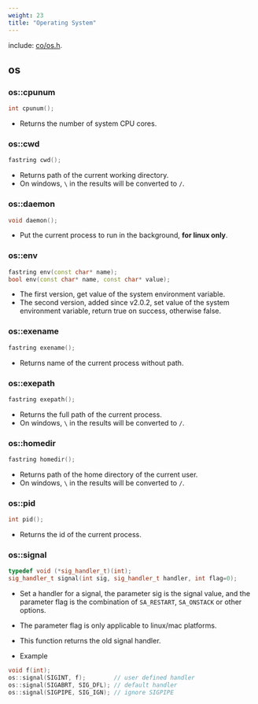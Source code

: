 ```yaml
---
weight: 23
title: "Operating System"
---
```


include: [co/os.h](https://github.com/idealvin/coost/blob/master/include/co/os.h).


## os


### os::cpunum


```cpp
int cpunum();
```


- Returns the number of system CPU cores.





### os::cwd


```cpp
fastring cwd();
```


- Returns path of the current working directory.
- On windows, `\` in the results will be converted to `/`.





### os::daemon


```cpp
void daemon();
```


- Put the current process to run in the background, **for linux only**.





### os::env


```cpp
fastring env(const char* name);
bool env(const char* name, const char* value);
```


- The first version, get value of the system environment variable.
- The second version, added since v2.0.2, set value of the system environment variable, return true on success, otherwise false.





### os::exename


```cpp
fastring exename();
```


- Returns name of the current process without path.





### os::exepath


```cpp
fastring exepath();
```


- Returns the full path of the current process.
- On windows, `\` in the results will be converted to `/`.





### os::homedir


```cpp
fastring homedir();
```


- Returns path of the home directory of the current user.
- On windows, `\` in the results will be converted to `/`.





### os::pid


```cpp
int pid();
```


- Returns the id of the current process.





### os::signal


```cpp
typedef void (*sig_handler_t)(int);
sig_handler_t signal(int sig, sig_handler_t handler, int flag=0);
```


- Set a handler for a signal, the parameter sig is the signal value, and the parameter flag is the combination of `SA_RESTART`, `SA_ONSTACK` or other options.
- The parameter flag is only applicable to linux/mac platforms.
- This function returns the old signal handler.



- Example



```cpp
void f(int);
os::signal(SIGINT, f);        // user defined handler
os::signal(SIGABRT, SIG_DFL); // default handler
os::signal(SIGPIPE, SIG_IGN); // ignore SIGPIPE
```
